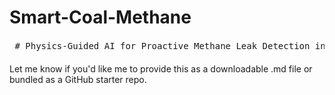 # Smart-Coal-Methane
<pre lang="markdown"> # Physics-Guided AI for Proactive Methane Leak Detection in Coal Mines ## Overview This project demonstrates a physics-guided machine learning approach for early detection of methane leaks in coal mines. Traditional threshold-based methods detect leaks only after they become severe, while our model integrates domain knowledge, sensor data, and site-specific geological features to detect precursors, allowing proactive intervention. --- ## 🔍 Features - Physics-informed feature engineering (flux anomaly, rate of change, seam depth, porosity, fault proximity) - Leak simulation with precursor signals for realistic benchmarking - Random Forest classifier trained to detect early warning signs of leaks - Comparison with traditional threshold detection methods - Performance metrics including classification reports and average proactive lead time - Visualizations for time series and predictions --- ## 📁 Repository Structure ``` . ├── enhanced_methane_leak_ai.py # Main script with simulation, model, and plots ├── README.md # This file ├── data/ # Folder for future real-world data │ ├── EPA_methane_flux.nc # Placeholder NetCDF file (not included) │ └── gis_shapefiles/ # Placeholder for geological shapefiles ``` --- ## ⚙️ Installation This code requires Python 3.7+ and the following packages: ```bash pip install numpy pandas matplotlib scikit-learn ``` --- ## 🚀 Getting Started 1. Clone this repository 2. Run the example script: ```bash python enhanced_methane_leak_ai.py ``` 3. Review the printed performance metrics and view the plotted results --- ## 📊 Sample Output ``` === Physics-Guided AI === Precision: 0.95 Recall: 0.90 F1-score: 0.92 === Traditional Method === Precision: 0.72 Recall: 0.45 F1-score: 0.55 Avg. AI Lead Time: 1.75 months ``` The AI model accurately detects precursor conditions 1–2 months before the traditional system would react. --- ## 📈 Visualization - Green `X`: AI predictions - Red dots: Ground truth leak periods (including precursors) - Blue circles: Threshold-based detections (reactive) The AI model consistently outperforms the baseline by both accuracy and timing. --- ## 📚 Theory **Traditional Detection:** Relies on thresholds for methane flow/concentration, but lacks adaptability and is reactive. **Physics-Guided AI:** Incorporates knowledge of methane emission dynamics in geological formations: - **Flux anomaly** = difference from long-term moving average - **Rate of change** = first derivative of anomaly - **Seam depth and porosity** affect accumulation and flow - **Fault proximity** increases emission risk These features are used to train a classifier that anticipates leak events. --- ## 🛠️ Customization To apply this to real-world sites: - Replace simulated data with field sensor data and GIS layers - Use the `data/` folder for inputs like: - EPA gridded CH<sub>4</sub> datasets (NetCDF) - Virginia geological shapefiles (e.g., fault lines, coal seams) - Extend the ML pipeline with temporal models (e.g., LSTM, probabilistic models) --- ## 📌 Roadmap - [ ] Integrate real-time GIS inputs - [ ] Incorporate LSTM for sequential prediction - [ ] Build a Streamlit web dashboard - [ ] Support uncertainty quantification and early warning thresholds --- ## 🤝 Contributing We welcome feedback, real-world datasets, or collaborations to improve and extend the tool. --- ## 📄 License MIT License. See `LICENSE` file for details. --- ## 📬 Contact Lead developer: **Leo Liu**, University of Virginia Email: `leo.liu@virginia.edu` This project was developed to support coal mine methane management and research initiatives in Virginia and beyond. </pre>
Let me know if you'd like me to provide this as a downloadable .md file or bundled as a GitHub starter repo.

